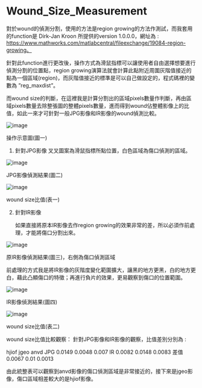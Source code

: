 # Wound_Size_Measurement
 
   對於wound的偵測分割，使用的方法是region growing的方法作測試，而我套用的function是 Dirk-Jan Kroon 所提供的version 1.0.0.0，網址為 : https://www.mathworks.com/matlabcentral/fileexchange/19084-region-growing。

   針對此function進行更改後，操作方式為滑鼠指標可以讓使用者自由選擇想要進行偵測分割的位置點，region growing演算法就會計算此點附近周圍灰階值接近的點為一個區域(region)，而灰階值接近的標準是可以自己做設定的，程式碼裡的變數為 ”reg_maxdist”。
   
   而wound size的判斷，在這裡我是計算分割出的區域pixels數量作判斷，再由區域pixels數量去除整張圖的整體pixels數量，進而得到wound佔整體影像上的比值，如此一來才可針對一般JPG影像和IR影像的wound偵測比較。
 
![image](https://user-images.githubusercontent.com/73085151/122198148-787be300-cecb-11eb-8aa6-bff2a7aee425.png)

操作示意圖(圖一)


1.	針對JPG影像
    叉叉圖案為滑鼠指標所點位置，白色區域為傷口偵測的區域。
    
![image](https://user-images.githubusercontent.com/73085151/122198180-829de180-cecb-11eb-8516-dc7e321f52ee.png)

JPG影像偵測結果(圖二)

![image](https://user-images.githubusercontent.com/73085151/122198217-8af61c80-cecb-11eb-89c2-ba71f6a3c516.png)

wound size比值(表一)


2.	針對IR影像

    如果直接將原本IR影像去作region growing的效果非常的差，所以必須作前處理，才能將傷口分割出來。
    
![image](https://user-images.githubusercontent.com/73085151/122198406-b7aa3400-cecb-11eb-8d3c-da3e1a0d1937.png) 

原IR影像偵測結果(圖三)，右側為傷口偵測區域

前處理的方式我是將IR影像的灰階度變化範圍擴大，讓黑的地方更黑，白的地方更白，藉此凸顯傷口的特徵；再進行負片的效果，更易觀察到傷口的位置範圍。

![image](https://user-images.githubusercontent.com/73085151/122198479-c5f85000-cecb-11eb-8a34-1cff10ed34e6.png)

IR影像偵測結果(圖四)

![image](https://user-images.githubusercontent.com/73085151/122198503-cb559a80-cecb-11eb-8cb5-d1c2eab60694.png)

wound size比值(表二)

wound size比值比較觀察：
    針對JPG影像和IR影像的觀察，比值差別分別為 :
    
hjiof	jgeo	anvd
JPG	0.0149	0.0048	0.007
IR	0.0082	0.0148	0.0083
差值     0.0067	0.01	0.0013

由此統整表可以觀察到anvd影像的傷口偵測區域是非常接近的，接下來是jgeo影像，傷口區域相差較大的是hjiof影像。
